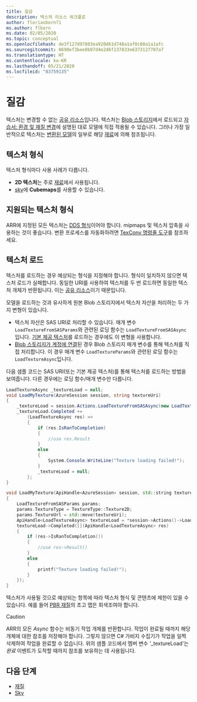 ```yaml
---
title: 질감
description: 텍스처 리소스 워크플로
author: florianborn71
ms.author: flborn
ms.date: 02/05/2020
ms.topic: conceptual
ms.openlocfilehash: de3f127d97803ea920d61d748a1af0c80a1a1afc
ms.sourcegitcommit: 0690ef3bee0b97d4e2d6f237833e6373127707a7
ms.translationtype: HT
ms.contentlocale: ko-KR
ms.lasthandoff: 05/21/2020
ms.locfileid: "83759135"
---
```

# <a name="textures"></a>질감

텍스처는 변경할 수 없는 [공유 리소스](../concepts/lifetime.md)입니다. 텍스처는 [Blob 스토리지](../how-tos/conversion/blob-storage.md)에서 로드되고 [자습서: 환경 및 재질 변경](../tutorials/unity/changing-environment-and-materials.md)에 설명된 대로 모델에 직접 적용될 수 있습니다. 그러나 가장 일반적으로 텍스처는 [변환된 모델](../how-tos/conversion/model-conversion.md)의 일부로 해당 [재료](materials.md)에 의해 참조됩니다.

## <a name="texture-types"></a>텍스처 형식

텍스처 형식마다 사용 사례가 다릅니다.

* **2D 텍스처**는 주로 [재료](materials.md)에서 사용됩니다.
* [sky](../overview/features/sky.md)에 **Cubemaps**를 사용할 수 있습니다.

## <a name="supported-texture-formats"></a>지원되는 텍스처 형식

ARR에 지정된 모든 텍스처는 [DDS 형식](https://en.wikipedia.org/wiki/DirectDraw_Surface)이어야 합니다. mipmaps 및 텍스처 압축을 사용하는 것이 좋습니다. 변환 프로세스를 자동화하려면 [TexConv 명령줄 도구](../resources/tools/tex-conv.md)를 참조하세요.

## <a name="loading-textures"></a>텍스처 로드

텍스처를 로드하는 경우 예상되는 형식을 지정해야 합니다. 형식이 일치하지 않으면 텍스처 로드가 실패합니다.
동일한 URI를 사용하여 텍스처를 두 번 로드하면 동일한 텍스처 개체가 반환됩니다. 이는 [공유 리소스](../concepts/lifetime.md)이기 때문입니다.

모델을 로드하는 것과 유사하게 원본 Blob 스토리지에서 텍스처 자산을 처리하는 두 가지 변형이 있습니다.

* 텍스처 자산은 SAS URI로 처리할 수 있습니다. 매개 변수 `LoadTextureFromSASParams`와 관련된 로딩 함수는 `LoadTextureFromSASAsync`입니다. [기본 제공 텍스처](../overview/features/sky.md#built-in-environment-maps)를 로드하는 경우에도 이 변형을 사용합니다.
* [Blob 스토리지가 계정에 연결](../how-tos/create-an-account.md#link-storage-accounts)된 경우 Blob 스토리지 매개 변수를 통해 텍스처를 직접 처리합니다. 이 경우 매개 변수 `LoadTextureParams`와 관련된 로딩 함수는 `LoadTextureAsync`입니다.

다음 샘플 코드는 SAS URI(또는 기본 제공 텍스처)를 통해 텍스처를 로드하는 방법을 보여줍니다. 다른 경우에는 로딩 함수/매개 변수만 다릅니다.

```cs
LoadTextureAsync _textureLoad = null;
void LoadMyTexture(AzureSession session, string textureUri)
{
    _textureLoad = session.Actions.LoadTextureFromSASAsync(new LoadTextureFromSASParams(textureUri, TextureType.Texture2D));
    _textureLoad.Completed +=
        (LoadTextureAsync res) =>
        {
            if (res.IsRanToCompletion)
            {
                //use res.Result
            }
            else
            {
                System.Console.WriteLine("Texture loading failed!");
            }
            _textureLoad = null;
        };
}
```

```cpp
void LoadMyTexture(ApiHandle<AzureSession> session, std::string textureUri)
{
    LoadTextureFromSASParams params;
    params.TextureType = TextureType::Texture2D;
    params.TextureUrl = std::move(textureUri);
    ApiHandle<LoadTextureAsync> textureLoad = *session->Actions()->LoadTextureFromSASAsync(params);
    textureLoad->Completed([](ApiHandle<LoadTextureAsync> res)
    {
        if (res->IsRanToCompletion())
        {
            //use res->Result()
        }
        else
        {
            printf("Texture loading failed!");
        }
    });
}
```


텍스처가 사용될 것으로 예상되는 항목에 따라 텍스처 형식 및 콘텐츠에 제한이 있을 수 있습니다. 예를 들어 [PBR 재질](../overview/features/pbr-materials.md)의 초고 맵은 회색조여야 합니다.

> [!CAUTION]
> ARR의 모든 *Async* 함수는 비동기 작업 개체를 반환합니다. 작업이 완료될 때까지 해당 개체에 대한 참조를 저장해야 합니다. 그렇지 않으면 C# 가비지 수집기가 작업을 일찍 삭제하여 작업을 완료할 수 없습니다. 위의 샘플 코드에서 멤버 변수 '_textureLoad'는 *완료* 이벤트가 도착할 때까지 참조를 보유하는 데 사용됩니다.

## <a name="next-steps"></a>다음 단계

* [재질](materials.md)
* [Sky](../overview/features/sky.md)
